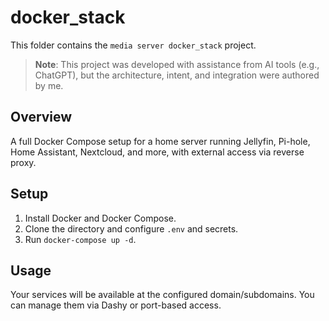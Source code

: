 # docker_stack

This folder contains the `media server docker_stack` project.

> **Note**: This project was developed with assistance from AI tools (e.g., ChatGPT), but the architecture, intent, and integration were authored by me.

## Overview
A full Docker Compose setup for a home server running Jellyfin, Pi-hole, Home Assistant, Nextcloud, and more, with external access via reverse proxy.

## Setup
1. Install Docker and Docker Compose.
2. Clone the directory and configure `.env` and secrets.
3. Run `docker-compose up -d`.

## Usage
Your services will be available at the configured domain/subdomains. You can manage them via Dashy or port-based access.
